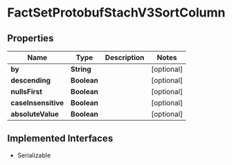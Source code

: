 

# FactSetProtobufStachV3SortColumn


## Properties

Name | Type | Description | Notes
------------ | ------------- | ------------- | -------------
**by** | **String** |  |  [optional]
**descending** | **Boolean** |  |  [optional]
**nullsFirst** | **Boolean** |  |  [optional]
**caseInsensitive** | **Boolean** |  |  [optional]
**absoluteValue** | **Boolean** |  |  [optional]


## Implemented Interfaces

* Serializable



